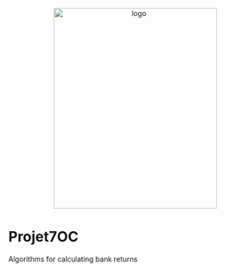 <p align="center">
 <img width="325" alt="logo" src="https://user-images.githubusercontent.com/119883313/236202035-95f326b6-5225-465c-861c-e04ff71db980.PNG" width="650" height="400">
</p>

# Projet7OC
Algorithms for calculating bank returns
